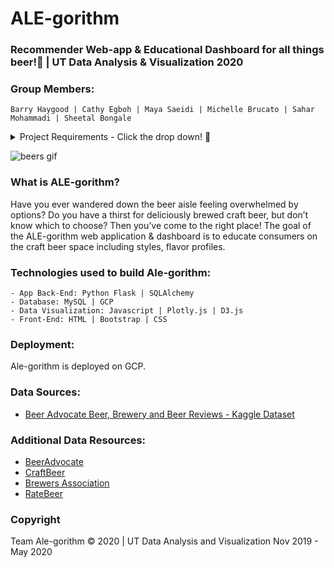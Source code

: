 # ALE-gorithm
### Recommender Web-app & Educational Dashboard for all things beer!🍺 | UT Data Analysis & Visualization 2020

### Group Members: 
`Barry Haygood | Cathy Egboh | Maya Saeidi | Michelle Brucato | Sahar Mohammadi | Sheetal Bongale`

<details>
<summary>Project Requirements - Click the drop down!  🔽</summary>

+ Proposal
    + Must submit a one page proposal before starting
+ Core App
    + Must use HTML and CSS
    + Must use a database (not Sqlite)
    + Must use Flask
+ Routes    
    + Must have at least 5 routes
    + Must have 1 home route that uses a Jinja template
    + Must at least 1 route that uses Plotly or D3 for visualization in a Jinja template
    + Must at least 1 route that access and filter and serves data from the database as a json
    + (May have a route the dynamically filters and displays data to the UI)
    + (May have a route that serves a model, returning result as json)
    + (May have a route that serves a model trough the UI)

+  Testing
    + Must use Postman with at least one request for each route

+  Deployment
    + Must be deployed (exceptions made for ML projects)
    + Must use Pipenv

+  Repo
    + The repo must have properly formatted a README.md
    + Code must be formatted with Black
    + Must have at least 5 GitHub Issues

+  Presentation
    + Prepare a 10-minute presentation

+  Individual
    + Every member must make at least 5 commits that are eventually merged to master
    + Every member must write code that solves at least one meaningful Issue

Role assignment is recommended to accomplish specific tasks and delegate responsibilities!
Here are some example roles:
```
- Project manager: Barry Haygood
- Lead Developer: Sheetal Bongale
- Frontend Developer
- Backend Developer 
- Tester
```
</details>

![beers gif](http://www.visitcalifornia.com/now/sites/default/files/styles/article_hero/public/cn_blog_nationalbeerday_marencaruso_1632x1088_v3.gif?itok=CFMn1bLv)

### What is ALE-gorithm?
Have you ever wandered down the beer aisle feeling overwhelmed by options? Do you have a thirst for deliciously brewed craft beer, but don’t know which to choose?
Then you’ve come to the right place!
The goal of the ALE-gorithm web application & dashboard is to educate consumers on the craft beer space including styles, flavor profiles.

### Technologies used to build Ale-gorithm:
```
- App Back-End: Python Flask | SQLAlchemy
- Database: MySQL | GCP 
- Data Visualization: Javascript | Plotly.js | D3.js
- Front-End: HTML | Bootstrap | CSS
```
### Deployment:
Ale-gorithm is deployed on GCP.

### Data Sources:
- [Beer Advocate Beer, Brewery and Beer Reviews - Kaggle Dataset](https://www.kaggle.com/ehallmar/beers-breweries-and-beer-reviews/activity)

### Additional Data Resources:
* [BeerAdvocate](https://www.beeradvocate.com/beer/top-rated/)
* [CraftBeer](https://www.craftbeer.com)
* [Brewers Association ](https://www.brewersassociation.org)
* [RateBeer](https://www.ratebeer.com)


### Copyright 
Team Ale-gorithm © 2020 | UT Data Analysis and Visualization Nov 2019 - May 2020
